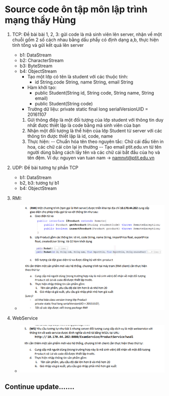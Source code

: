 # Source code ôn tập môn lập trình mạng thầy Hùng
1. TCP:
Đề bài bài 1, 2, 3: gửi code là mã sinh viên lên server, nhận về một chuỗi gốm 2 số cách nhau bằng dấu phẩy có định dạng a,b, thực hiện tính tổng và gửi kết quả lên server
    * b1: DataStream 
    * b2: CharacterStream
    * b3: ByteStream
    * b4: ObjectStream
        - Tạo một lớp có tên là student với các thuộc tính:
            * id String,code String, name String, email String
        - Hàm khởi tạo:
            * public Student(String id, String code, String name, String email)
            * public Student(String code)
        - Trường dữ liệu: private static final long serialVersionUID = 20161107
        1. Gửi thông điệp là một đối tượng của lớp student với thông tin duy nhất được thiết lập là code bằng mã sinh viên của bạn
        2. Nhận một đối tượng là thể hiện của lớp Student từ server với các thông tin được thiết lập là id, code, name
        3. Thực hiện:
        -- Chuẩn hóa tên theo nguyên tắc: Chữ cái đầu tiên in hoa, các chữ cái còn lại in thường
        -- Tạo email ptit.edu.vn từ tên người dùng bằng cách lấy tên và các chữ cái bắt đầu của họ và tên đệm. Ví dụ: nguyen van tuan nam -> namnvt@ptit.edu.vn
2. UDP:
Đề bài tương tự phần TCP
    * b1: DataStream
    * b2, b3: tương tự b1
    * b4: ObjectStream
	
3. RMI:
	* ![Đề bài RMI](Images/DeBaiRMI.png)
4. WebService
	* ![Đề bài WebService](Images/debaiwebservice.png)
 
## Continue update.......


